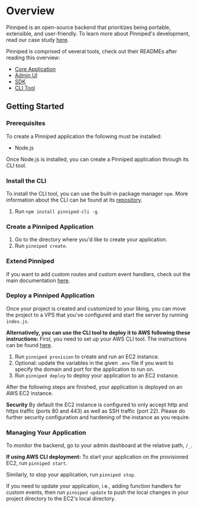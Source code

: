 # Overview
Pinniped is an open-source backend that prioritizes being portable, extensible, and user-friendly. To learn more about Pinniped's development, read our case study [here](https://pinniped-baas.dev).

Pinniped is comprised of several tools, check out their READMEs after reading this overview:
 * [Core Application](https://github.com/pinniped-baas/pinniped)
 * [Admin UI](https://github.com/pinniped-baas/pinniped-admin-ui)
 * [SDK](https://github.com/pinniped-baas/pinniped-sdk)
 * [CLI Tool](https://github.com/pinniped-baas/pinniped-cli)

## Getting Started
### Prerequisites
To create a Pinniped application the following must be installed:
* Node.js

Once Node.js is installed, you can create a Pinniped application through its CLI tool.

### Install the CLI
To install the CLI tool, you can use the built-in package manager `npm`.
More information about the CLI can be found at its [repository](https://github.com/Pinniped-BaaS/pinniped-cli).

1. Run `npm install pinniped-cli -g`.

### Create a Pinniped Application
1. Go to the directory where you'd like to create your application.
2. Run `pinniped create`.

### Extend Pinniped
If you want to add custom routes and custom event handlers, check out the main documentation [here](https://github.com/pinniped-baas/pinniped).

### Deploy a Pinniped Application
Once your project is created and customized to your liking, you can move the project to a VPS that you've configured and start the server by running `index.js`.

**Alternatively, you can use the CLI tool to deploy it to AWS following these instructions:**
First, you need to set up your AWS CLI tool. The instructions can be found [here](https://docs.aws.amazon.com/cli/latest/userguide/sso-configure-profile-token.html#sso-configure-profile-prereqs).

1. Run `pinniped provision` to create and run an EC2 instance.
2. Optional: update the variables in the given `.env` file if you want to specify the domain and port for the application to run on.
3. Run `pinniped deploy` to deploy your application to an EC2 instance.

After the following steps are finished, your application is deployed on an AWS EC2 instance.

**Security** 
By default the EC2 instance is configured to only accept http and https traffic (ports 80 and 443) as well as SSH traffic (port 22). Please do further security configuration and hardening of the instance as you require.

### Managing Your Application
To monitor the backend, go to your admin dashboard at the relative path, `/_`.

**If using AWS CLI deployment:**
To start your application on the provisioned EC2, run `pinniped start`.

Similarly, to stop your application, run `pinniped stop`.

If you need to update your application, i.e., adding function handlers for custom events, then run `pinniped update` to push the local changes in your project directory to the EC2's local directory.


